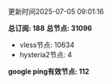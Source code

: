 更新时间2025-07-05 09:01:16

**总订阅: 188**
**总节点: 31096**
- vless节点: 10634
- hysteria2节点: 4

**google ping有效节点: 112**

